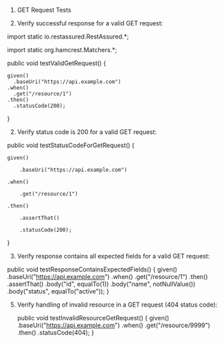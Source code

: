 1. GET Request Tests

1. Verify successful response for a valid GET request:

import static io.restassured.RestAssured.*;

import static org.hamcrest.Matchers.*;

public void testValidGetRequest() {

    given()
      .baseUri("https://api.example.com")
    .when()
      .get("/resource/1")
    .then()
      .statusCode(200);
}

2. Verify status code is 200 for a valid GET request:

public void testStatusCodeForGetRequest() {
    
    given()
    
        .baseUri("https://api.example.com")
    
    .when()
    
        .get("/resource/1")
    
    .then()
    
        .assertThat()
        
        .statusCode(200);
}

3. Verify response contains all expected fields for a valid GET request:

  public void testResponseContainsExpectedFields() {
    given()
        .baseUri("https://api.example.com")
    .when()
        .get("/resource/1")
    .then()
        .assertThat()
        .body("id", equalTo(1))
        .body("name", notNullValue())
        .body("status", equalTo("active"));
}

5. Verify handling of invalid resource in a GET request (404 status code):

   public void testInvalidResourceGetRequest() {
    given()
        .baseUri("https://api.example.com")
   .when()
        .get("/resource/9999")
   .then()
        .statusCode(404);
}
